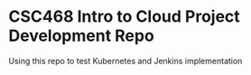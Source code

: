 # CSC468 Intro to Cloud Project Development Repo

Using this repo to test Kubernetes and Jenkins implementation
